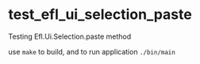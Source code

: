 # test_efl_ui_selection_paste
Testing Efl.Ui.Selection.paste method

use `make` to build, and to run application `./bin/main`

